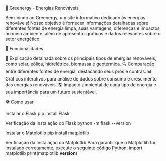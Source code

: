 🌿 Greenergy - Energias Renováveis

Bem-vindo ao Greenergy, um site informativo dedicado às energias renováveis! Nosso objetivo é fornecer informações detalhadas sobre diferentes fontes de energia limpa, suas vantagens, diferenças e impactos no meio ambiente, além de apresentar gráficos e dados relevantes sobre o setor energético.

🚀 Funcionalidades

📖 Explicação detalhada sobre os principais tipos de energias renováveis, como solar, eólica, hidrelétrica, biomassa e geotérmica.
🔍 Comparação entre diferentes fontes de energia, destacando seus prós e contras.
📊 Gráficos interativos para análise de dados sobre consumo e crescimento das energias renováveis.
🌎 Impacto ambiental de cada tipo de energia e sua importância para um futuro sustentável.

🛠 Como usar

Instalar o Flask
    pip install Flask

Verificação da Instalação do Flask
    python -m flask --version

Instalar o Matplotlib
    pip install matplotlib

Verificação da Instalação do Matplotlib
Para garantir que o Matplotlib foi instalado corretamente, execute o seguinte código Python:
    import matplotlib
    print(matplotlib.__version__)